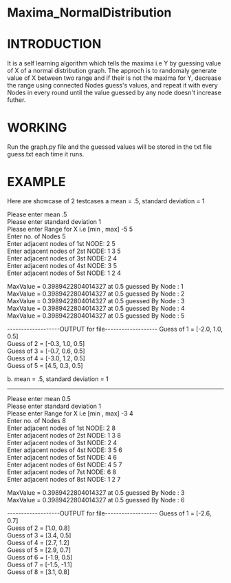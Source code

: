 # Maxima_NormalDistribution

# INTRODUCTION

It is a self learning algorithm which tells the maxima i.e Y by guessing value of X of a normal distribution graph. 
The approch is to randomaly generate value of X between two range and if their is not the maxima for Y, decrease the range using connected Nodes guess's values, and repeat it with every Nodes in every round until the value guessed by any node doesn't increase futher.

# WORKING

Run the graph.py file and the guessed values will be stored in the txt file guess.txt each time it runs.

# EXAMPLE

Here are showcase of 2 testcases
a mean = .5, standard deviation = 1

Please enter mean                         .5\
Please enter standard deviation           1\
Please enter Range for X i.e [min , max]  -5 5\
Enter no. of Nodes                       5\
Enter adjacent nodes of 1st NODE: 2 5\
Enter adjacent nodes of 2st NODE: 1 3 5\
Enter adjacent nodes of 3st NODE: 2 4\
Enter adjacent nodes of 4st NODE: 3 5\
Enter adjacent nodes of 5st NODE: 1 2 4


MaxValue = 0.3989422804014327 at 0.5 guessed By Node : 1\
MaxValue = 0.3989422804014327 at 0.5 guessed By Node : 2\
MaxValue = 0.3989422804014327 at 0.5 guessed By Node : 3\
MaxValue = 0.3989422804014327 at 0.5 guessed By Node : 4\
MaxValue = 0.3989422804014327 at 0.5 guessed By Node : 5


 -------------------OUTPUT for file-------------------
Guess of 1 = [-2.0, 1.0, 0.5]\
Guess of 2 = [-0.3, 1.0, 0.5]\
Guess of 3 = [-0.7, 0.6, 0.5]\
Guess of 4 = [-3.0, 1.2, 0.5]\
Guess of 5 = [4.5, 0.3, 0.5]



b. mean = .5, standard deviation = 1

---------------------------------------------------------------------
Please enter mean                         0.5\
Please enter standard deviation           1\
Please enter Range for X i.e [min , max]  -3 4\
Enter no. of Nodes                       8\
Enter adjacent nodes of 1st NODE: 2 8\
Enter adjacent nodes of 2st NODE: 1 3 8\
Enter adjacent nodes of 3st NODE: 2 4\
Enter adjacent nodes of 4st NODE: 3 5 6\
Enter adjacent nodes of 5st NODE: 4 6\
Enter adjacent nodes of 6st NODE: 4 5 7\
Enter adjacent nodes of 7st NODE: 6 8\
Enter adjacent nodes of 8st NODE: 1 2 7


MaxValue = 0.3989422804014327 at 0.5 guessed By Node : 3\
MaxValue = 0.3989422804014327 at 0.5 guessed By Node : 6


 -------------------OUTPUT for file-------------------
Guess of 1 = [-2.6, 0.7]\
Guess of 2 = [1.0, 0.8]\
Guess of 3 = [3.4, 0.5]\
Guess of 4 = [2.7, 1.2]\
Guess of 5 = [2.9, 0.7]\
Guess of 6 = [-1.9, 0.5]\
Guess of 7 = [-1.5, -1.1]\
Guess of 8 = [3.1, 0.8]
